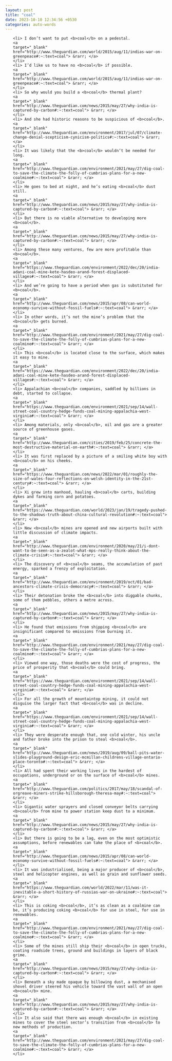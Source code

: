 ```yaml
---
layout: post
title: "coal"
date: 2023-10-10 12:34:56 +0530
categories: auto-words
---
```

<ol>

    <li> I don’t want to put <b>coal</b> on a pedestal.
    <a 
    target="_blank" 
    href="http://www.theguardian.com/world/2015/aug/11/indias-war-on-greenpeace#:~:text=coal"> &rarr; </a>
    </li>
    <li> I’d like us to have no <b>coal</b> if possible.
    <a 
    target="_blank" 
    href="http://www.theguardian.com/world/2015/aug/11/indias-war-on-greenpeace#:~:text=coal"> &rarr; </a>
    </li>
    <li> So why would you build a <b>coal</b> thermal plant?
    <a 
    target="_blank" 
    href="http://www.theguardian.com/news/2015/may/27/why-india-is-captured-by-carbon#:~:text=coal"> &rarr; </a>
    </li>
    <li> And she had historic reasons to be suspicious of <b>coal</b>.
    <a 
    target="_blank" 
    href="http://www.theguardian.com/environment/2017/jul/07/climate-change-denial-scepticism-cynicism-politics#:~:text=coal"> &rarr; </a>
    </li>
    <li> It was likely that the <b>coal</b> wouldn’t be needed for long.
    <a 
    target="_blank" 
    href="http://www.theguardian.com/environment/2021/may/27/dig-coal-to-save-the-climate-the-folly-of-cumbrias-plans-for-a-new-coalmine#:~:text=coal"> &rarr; </a>
    </li>
    <li> He goes to bed at night, and he’s eating <b>coal</b> dust still.
    <a 
    target="_blank" 
    href="http://www.theguardian.com/news/2015/may/27/why-india-is-captured-by-carbon#:~:text=coal"> &rarr; </a>
    </li>
    <li> But there is no viable alternative to developing more <b>coal</b>.
    <a 
    target="_blank" 
    href="http://www.theguardian.com/news/2015/may/27/why-india-is-captured-by-carbon#:~:text=coal"> &rarr; </a>
    </li>
    <li> Among these many ventures, few are more profitable than <b>coal</b>.
    <a 
    target="_blank" 
    href="https://www.theguardian.com/environment/2022/dec/20/india-adani-coal-mine-kete-hasdeo-arand-forest-displaced-villages#:~:text=coal"> &rarr; </a>
    </li>
    <li> And we’re going to have a period when gas is substituted for <b>coal</b>.
    <a 
    target="_blank" 
    href="http://www.theguardian.com/news/2015/apr/08/can-world-economy-survive-without-fossil-fuels#:~:text=coal"> &rarr; </a>
    </li>
    <li> In other words, it’s not the mine’s problem that the <b>coal</b> gets burned.
    <a 
    target="_blank" 
    href="http://www.theguardian.com/environment/2021/may/27/dig-coal-to-save-the-climate-the-folly-of-cumbrias-plans-for-a-new-coalmine#:~:text=coal"> &rarr; </a>
    </li>
    <li> This <b>coal</b> is located close to the surface, which makes it easy to mine.
    <a 
    target="_blank" 
    href="https://www.theguardian.com/environment/2022/dec/20/india-adani-coal-mine-kete-hasdeo-arand-forest-displaced-villages#:~:text=coal"> &rarr; </a>
    </li>
    <li> Appalachian <b>coal</b> companies, saddled by billions in debt, started to collapse.
    <a 
    target="_blank" 
    href="https://www.theguardian.com/environment/2021/sep/14/wall-street-coal-country-hedge-funds-coal-mining-appalachia-west-virginia#:~:text=coal"> &rarr; </a>
    </li>
    <li> Among materials, only <b>coal</b>, oil and gas are a greater source of greenhouse gases.
    <a 
    target="_blank" 
    href="http://www.theguardian.com/cities/2019/feb/25/concrete-the-most-destructive-material-on-earth#:~:text=coal"> &rarr; </a>
    </li>
    <li> It was first replaced by a picture of a smiling white boy with <b>coal</b> on his cheeks.
    <a 
    target="_blank" 
    href="https://www.theguardian.com/news/2022/mar/01/roughly-the-size-of-wales-four-reflections-on-welsh-identity-in-the-21st-century#:~:text=coal"> &rarr; </a>
    </li>
    <li> Xi grew into manhood, hauling <b>coal</b> carts, building dykes and farming corn and potatoes.
    <a 
    target="_blank" 
    href="https://www.theguardian.com/world/2023/jan/19/tragedy-pushed-to-the-shadows-truth-about-china-cultural-revolution#:~:text=coal"> &rarr; </a>
    </li>
    <li> New <b>coal</b> mines are opened and new airports built with little discussion of climate impacts.
    <a 
    target="_blank" 
    href="http://www.theguardian.com/environment/2020/may/21/i-dont-want-to-be-seen-as-a-zealot-what-mps-really-think-about-the-climate-crisis#:~:text=coal"> &rarr; </a>
    </li>
    <li> The discovery of <b>coal</b> seams, the accumulation of past energy, sparked a frenzy of exploitation.
    <a 
    target="_blank" 
    href="http://www.theguardian.com/environment/2019/oct/01/bad-ancestors-climate-crisis-democracy#:~:text=coal"> &rarr; </a>
    </li>
    <li> Their detonation broke the <b>coal</b> into diggable chunks, some of them pebbles, others a metre across.
    <a 
    target="_blank" 
    href="http://www.theguardian.com/news/2015/may/27/why-india-is-captured-by-carbon#:~:text=coal"> &rarr; </a>
    </li>
    <li> He found that emissions from shipping <b>coal</b> are insignificant compared to emissions from burning it.
    <a 
    target="_blank" 
    href="http://www.theguardian.com/environment/2021/may/27/dig-coal-to-save-the-climate-the-folly-of-cumbrias-plans-for-a-new-coalmine#:~:text=coal"> &rarr; </a>
    </li>
    <li> Viewed one way, those deaths were the cost of progress, the price of prosperity that <b>coal</b> could bring.
    <a 
    target="_blank" 
    href="https://www.theguardian.com/environment/2021/sep/14/wall-street-coal-country-hedge-funds-coal-mining-appalachia-west-virginia#:~:text=coal"> &rarr; </a>
    </li>
    <li> For all the growth of mountaintop mining, it could not disguise the larger fact that <b>coal</b> was in decline.
    <a 
    target="_blank" 
    href="https://www.theguardian.com/environment/2021/sep/14/wall-street-coal-country-hedge-funds-coal-mining-appalachia-west-virginia#:~:text=coal"> &rarr; </a>
    </li>
    <li> They were desperate enough that, one cold winter, his uncle and father broke into the prison to steal <b>coal</b>.
    <a 
    target="_blank" 
    href="http://www.theguardian.com/news/2019/aug/09/ball-pits-water-slides-playground-design-eric-mcmillan-childrens-village-ontario-place-toronto#:~:text=coal"> &rarr; </a>
    </li>
    <li> All had spent their working lives in the hardest of occupations, underground or on the surface of <b>coal</b> mines.
    <a 
    target="_blank" 
    href="http://www.theguardian.com/politics/2017/may/18/scandal-of-orgreave-miners-strike-hillsborough-theresa-may#:~:text=coal"> &rarr; </a>
    </li>
    <li> Gigantic water sprayers and closed conveyor belts carrying <b>coal</b> from mine to power station keep dust to a minimum.
    <a 
    target="_blank" 
    href="http://www.theguardian.com/news/2015/may/27/why-india-is-captured-by-carbon#:~:text=coal"> &rarr; </a>
    </li>
    <li> But there is going to be a lag, even on the most optimistic assumptions, before renewables can take the place of <b>coal</b>.
    <a 
    target="_blank" 
    href="http://www.theguardian.com/news/2015/apr/08/can-world-economy-survive-without-fossil-fuels#:~:text=coal"> &rarr; </a>
    </li>
    <li> It was industrialised, being a major producer of <b>coal</b>, steel and helicopter engines, as well as grain and sunflower seeds.
    <a 
    target="_blank" 
    href="https://www.theguardian.com/world/2022/mar/11/was-it-inevitable-a-short-history-of-russias-war-on-ukraine#:~:text=coal"> &rarr; </a>
    </li>
    <li> This is coking <b>coal</b>, it’s as clean as a coalmine can be, it’s producing coking <b>coal</b> for use in steel, for use in renewables.
    <a 
    target="_blank" 
    href="http://www.theguardian.com/environment/2021/may/27/dig-coal-to-save-the-climate-the-folly-of-cumbrias-plans-for-a-new-coalmine#:~:text=coal"> &rarr; </a>
    </li>
    <li> Some of the mines still ship their <b>coal</b> in open trucks, coating roadside trees, ground and buildings in layers of black grime.
    <a 
    target="_blank" 
    href="http://www.theguardian.com/news/2015/may/27/why-india-is-captured-by-carbon#:~:text=coal"> &rarr; </a>
    </li>
    <li> Beneath a sky made opaque by billowing dust, a mechanised shovel driver steered his vehicle toward the vast wall of an open <b>coal</b> mine.
    <a 
    target="_blank" 
    href="http://www.theguardian.com/news/2015/may/27/why-india-is-captured-by-carbon#:~:text=coal"> &rarr; </a>
    </li>
    <li> It also said that there was enough <b>coal</b> in existing mines to cover the steel sector’s transition from <b>coal</b> to new methods of production.
    <a 
    target="_blank" 
    href="http://www.theguardian.com/environment/2021/may/27/dig-coal-to-save-the-climate-the-folly-of-cumbrias-plans-for-a-new-coalmine#:~:text=coal"> &rarr; </a>
    </li>